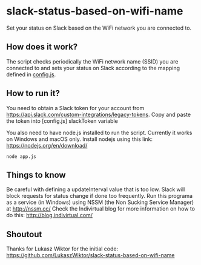 # slack-status-based-on-wifi-name
Set your status on Slack based on the WiFi network you are connected to.

## How does it work?

The script checks periodically the WiFi network name (SSID) you are connected to and sets your status on Slack according to the mapping defined in [config.js](./config.js).

## How to run it?

You need to obtain a Slack token for your account from https://api.slack.com/custom-integrations/legacy-tokens.
Copy and paste the token into [config.js] slackToken variable

You also need to have node.js installed to run the script. Currently it works on Windows and macOS only.
Install nodejs using this link: https://nodejs.org/en/download/

    node app.js

## Things to know

Be careful with defining a updateInterval value that is too low. Slack will block requests for status change if done too frequently.
Run this programa as a service (in Windows) using NSSM (the Non Sucking Service Manager) at http://nssm.cc/
Check the Indivirtual blog for more information on how to do this: http://blog.indivirtual.com/

## Shoutout
Thanks for Lukasz Wiktor for the initial code: https://github.com/LukaszWiktor/slack-status-based-on-wifi-name
